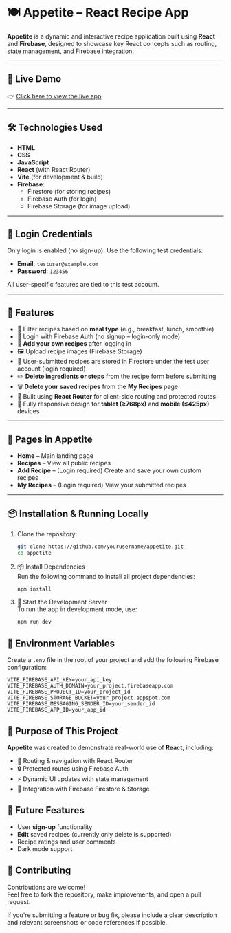 # 🍽️ Appetite – React Recipe App

**Appetite** is a dynamic and interactive recipe application built using **React** and **Firebase**, designed to showcase key React concepts such as routing, state management, and Firebase integration.

---

## 🚀 Live Demo

👉 [Click here to view the live app](https://thanziapatelraheem.github.io/)

---

## 🛠️ Technologies Used

- **HTML**
- **CSS**
- **JavaScript**
- **React** (with React Router)
- **Vite** (for development & build)
- **Firebase**:
  - Firestore (for storing recipes)
  - Firebase Auth (for login)
  - Firebase Storage (for image upload)

---

## 🔐 Login Credentials

Only login is enabled (no sign-up). Use the following test credentials:

- **Email**: `testuser@example.com`
- **Password**: `123456`

All user-specific features are tied to this test account.

---

## 🧾 Features

- 🔎 Filter recipes based on **meal type** (e.g., breakfast, lunch, smoothie)
- 🔐 Login with Firebase Auth (no signup – login-only mode)
- 🧠 **Add your own recipes** after logging in
- 🖼️ Upload recipe images (Firebase Storage)
- 💾 User-submitted recipes are stored in Firestore under the test user account (login required)
- ✏️ **Delete ingredients or steps** from the recipe form before submitting
- 🗑️ **Delete your saved recipes** from the **My Recipes** page
- 🔁 Built using **React Router** for client-side routing and protected routes
- 📱 Fully responsive design for **tablet (≥768px)** and **mobile (≤425px)** devices

---

## 📂 Pages in Appetite

- **Home** – Main landing page
- **Recipes** – View all public recipes
- **Add Recipe** – (Login required) Create and save your own custom recipes
- **My Recipes** – (Login required) View your submitted recipes

---

## 📦 Installation & Running Locally

1. Clone the repository:

   ```bash
   git clone https://github.com/yourusername/appetite.git
   cd appetite
   ```

2. 📦 Install Dependencies  
   Run the following command to install all project dependencies:

   ```bash
   npm install
   ```

3. 🚀 Start the Development Server  
   To run the app in development mode, use:
   ```bash
   npm run dev
   ```

## 🔐 Environment Variables

Create a `.env` file in the root of your project and add the following Firebase configuration:

```env
VITE_FIREBASE_API_KEY=your_api_key
VITE_FIREBASE_AUTH_DOMAIN=your_project.firebaseapp.com
VITE_FIREBASE_PROJECT_ID=your_project_id
VITE_FIREBASE_STORAGE_BUCKET=your_project.appspot.com
VITE_FIREBASE_MESSAGING_SENDER_ID=your_sender_id
VITE_FIREBASE_APP_ID=your_app_id
```

## 🧠 Purpose of This Project

**Appetite** was created to demonstrate real-world use of **React**, including:

- 🧭 Routing & navigation with React Router
- 🔒 Protected routes using Firebase Auth
- ⚡ Dynamic UI updates with state management
- 🔗 Integration with Firebase Firestore & Storage

## 🌟 Future Features

- User **sign-up** functionality
- **Edit** saved recipes (currently only delete is supported)
- Recipe ratings and user comments
- Dark mode support

## 🤝 Contributing

Contributions are welcome!  
Feel free to fork the repository, make improvements, and open a pull request.

If you're submitting a feature or bug fix, please include a clear description and relevant screenshots or code references if possible.
